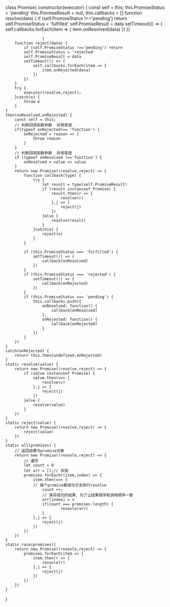 class Promise{
			constructor(executor) {
				const self = this;
				this.PromiseStatus = 'pending'
				this.PromiseResult = null;
				this.callbacks = []
				function resolve(data) {
					if (self.PromiseStatus !=='pending') return
						self.PromiseStatus = 'fulfilled'
						self.PromiseResult = data
						setTimeout(() => {
								self.callbacks.forEach(item => {
											item.onResolved(data)
									 })
							})

					}
        function reject(data) {
            if (self.PromiseStatus !=='pending') return
            self.PromiseStatus = 'rejected'
            self.PromiseResult = data
            setTimeout(() => {
                self.callbacks.forEach(item => {
                    item.onRejected(data)
                })
            })
        }
        try {
            executor(resolve,reject);
        }catch(e) {
            throw e
        }  
    }
    then(onResolved,onRejected) {
        const self = this;
        // 判断回调函数参数  异常穿透
        if(typeof onRejected!== 'function') {
            onRejected = reason => {
                throw reason
            }
        }
        // 判断回调函数参数  异常穿透
        if (typeof onResolved !=='function') {
            onResolved = value => value
        }
        return new Promise((resolve,reject) => {
            function callback(type) {
                try {
                    let result = type(self.PromiseResult)
                    if (result instanceof Promise) {
                        result.then(r => {
                            resolve(r)
                        },j => {
                            reject(j)
                        })
                    }else {
                        resolve(result)
                    }
                }catch(e) {
                    reject(e)
                }
            }
    
            if (this.PromiseStatus === 'fulfilled') {
                setTimeout(() => {
                    callback(onResolved)
                })    
            }
            if (this.PromiseStatus === 'rejected') {
                setTimeout(() => {
                    callback(onRejected)
                })
            }
            if (this.PromiseStatus === 'pending') {
                this.callbacks.push({
                    onResolved: function() {
                        callback(onResolved)
                    },
                    onRejected: function() {
                        callback(onRejected)
                    }
                })
            }
        })
    }
    catch(onRejected) {
        return this.then(undefined,onRejected)
    }
    static resolve(value) {
        return new Promise((resolve,reject) => {
            if (value instanceof Promise) {
                value.then(v=> {
                    resolve(v)
                },j => {
                    reject(j)
                })
            }else {
                resolve(value)
            }
        })
    }
    static reject(value) {
        return new Promise((resolve,reject) => {
            reject(value)
        })
    }
    static all(promises) {
        // 返回结果为promise对象
        return new Promise((resovle,reject) => {
            // 遍历
            let count = 0
            let arr = [];// 存放
            promises.forEach((item,index) => {
                item.then(v=> {
                // 每个promise都成功才去执行resolve
                    count ++;
                    // 保存成功的结果，为了让结果顺序和调用顺序一致
                    arr[index] = v
                    if(count === promises.length) {
                            resovle(arr)
                    }
                },j => {
                    reject(j)
                })
            })
        })
    }
    static race(promises){
        return new Promise((resovle,reject) => {
            promises.forEach(item => {
                item.then(r => {
                    resovle(r)
                },j => {
                    reject(j)
                })
            })
        })
    }

}
